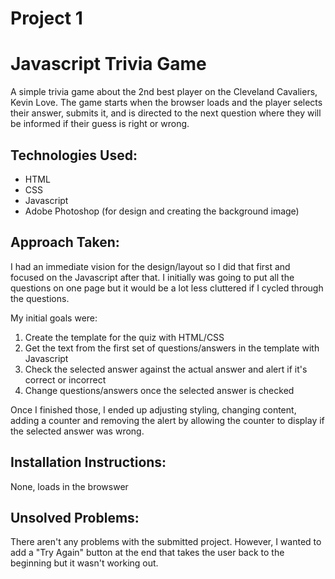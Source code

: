 # Project 1

# Javascript Trivia Game

A simple trivia game about the 2nd best player on the Cleveland Cavaliers, Kevin Love. The game starts when the browser loads and the player selects their answer, submits it, and is directed to the next question where they will be informed if their guess is right or wrong. 

## Technologies Used: 
- HTML 
- CSS 
- Javascript
- Adobe Photoshop (for design and creating the background image)

## Approach Taken: 
I had an immediate vision for the design/layout so I did that first and focused on the Javascript after that. I initially was going to put all the questions on one page but it would be a lot less cluttered if I cycled through the questions. 

My initial goals were:

1. Create the template for the quiz with HTML/CSS
2. Get the text from the first set of questions/answers in the template with Javascript
3. Check the selected answer against the actual answer and alert if it's correct or incorrect
4. Change questions/answers once the selected answer is checked

Once I finished those, I ended up adjusting styling, changing content, adding a counter and removing the alert by allowing the counter to display if the selected answer was wrong. 

## Installation Instructions: 
None, loads in the browswer

## Unsolved Problems: 
There aren't any problems with the submitted project. However, I wanted to add a "Try Again" button at the end that takes the user back to the beginning but it wasn't working out. 